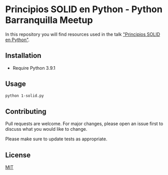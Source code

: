 # Principios SOLID en Python - Python Barranquilla Meetup

In this repository you will find resources used in the talk ["Principios SOLID en Python"](https://www.youtube.com/watch?v=ZjQyjDWyLCc).

## Installation

- Require Python 3.9.1

## Usage

```bash
python 1-solid.py
```


## Contributing
Pull requests are welcome. For major changes, please open an issue first to discuss what you would like to change.

Please make sure to update tests as appropriate.

## License
[MIT](https://choosealicense.com/licenses/mit/)